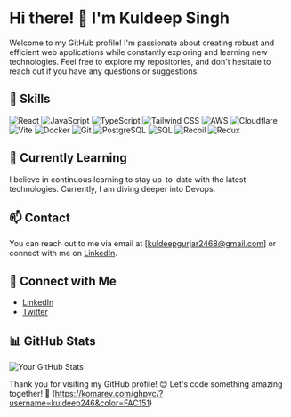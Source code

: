 # Hi there! 👋 I'm Kuldeep Singh

Welcome to my GitHub profile! I'm passionate about creating robust and efficient web applications while constantly exploring and learning new technologies. Feel free to explore my repositories, and don't hesitate to reach out if you have any questions or suggestions.

## 🚀 Skills

![React](https://img.shields.io/badge/React-61DAFB?style=for-the-badge&logo=react&logoColor=white)
![JavaScript](https://img.shields.io/badge/JavaScript-F7DF1E?style=for-the-badge&logo=javascript&logoColor=black)
![TypeScript](https://img.shields.io/badge/TypeScript-007ACC?style=for-the-badge&logo=typescript&logoColor=white)
![Tailwind CSS](https://img.shields.io/badge/Tailwind_CSS-38B2AC?style=for-the-badge&logo=tailwind-css&logoColor=white)
![AWS](https://img.shields.io/badge/AWS-232F3E?style=for-the-badge&logo=amazon-aws&logoColor=white)
![Cloudflare](https://img.shields.io/badge/Cloudflare-F38020?style=for-the-badge&logo=cloudflare&logoColor=white)
![Vite](https://img.shields.io/badge/Vite-646CFF?style=for-the-badge&logo=vite&logoColor=white)
![Docker](https://img.shields.io/badge/Docker-2496ED?style=for-the-badge&logo=docker&logoColor=white)
![Git](https://img.shields.io/badge/Git-F05032?style=for-the-badge&logo=git&logoColor=white)
![PostgreSQL](https://img.shields.io/badge/PostgreSQL-4169E1?style=for-the-badge&logo=postgresql&logoColor=white)
![SQL](https://img.shields.io/badge/SQL-025E8C?style=for-the-badge&logo=sqlite&logoColor=white)
![Recoil](https://img.shields.io/badge/Recoil-4B99E5?style=for-the-badge&logo=recoil&logoColor=white)
![Redux](https://img.shields.io/badge/Redux-764ABC?style=for-the-badge&logo=redux&logoColor=white)
## 🌱 Currently Learning

I believe in continuous learning to stay up-to-date with the latest technologies. Currently, I am diving deeper into Devops.

## 📫 Contact

You can reach out to me via email at [kuldeepgurjar2468@gmail.com] or connect with me on [LinkedIn](https://www.linkedin.com/in/kuldeep-singh-8b4313225/).

## 🔗 Connect with Me

- [LinkedIn](https://www.linkedin.com/in/kuldeep-singh-8b4313225/)
- [Twitter](https://twitter.com/kuldeep10346906)

## 📊 GitHub Stats

![Your GitHub Stats](https://github-readme-stats.vercel.app/api?username=kuldeep246&show_icons=true&theme=radical)

Thank you for visiting my GitHub profile! 😊 Let's code something amazing together! 🚀
(https://komarev.com/ghpvc/?username=kuldeep246&color=FAC151)
